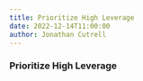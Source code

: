 ```yaml
---
title: Prioritize High Leverage
date: 2022-12-14T11:00:00
author: Jonathan Cutrell
---
```


### Prioritize High Leverage
